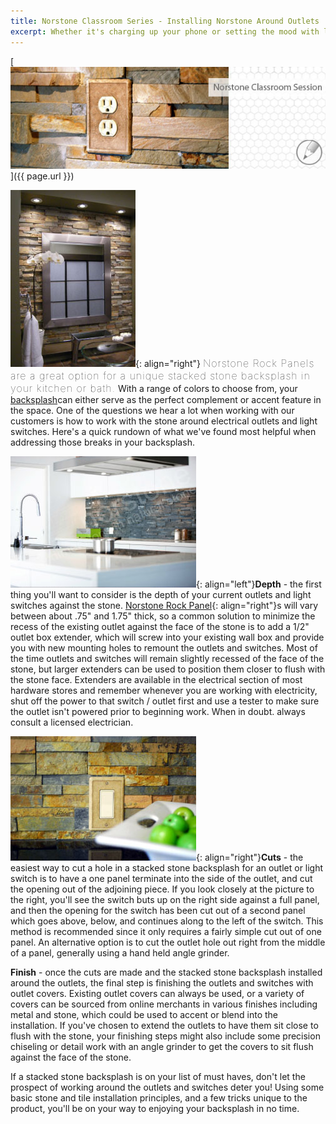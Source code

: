 ```yaml
---
title: Norstone Classroom Series - Installing Norstone Around Outlets
excerpt: Whether it's charging up your phone or setting the mood with lighting, outlets and switches are a necessary and important part of many kitchen and bath backsplashes. However, when it comes time to renovate, figuring out how to work your new surface material around them might be more than you bargained for! This week's article is a great tutorial on how to work around outlets when installing a stacked stone backsplash and many of the lessons can be applied to other similar surfaces as well.
---
```


[![](/assets/images/blog/Stone-Veneer-Backsplash-Blog.jpg)]({{ page.url }})

![](/assets/images/blog/Stacked-Stone-Backsplash-Bathroom.jpg){: align="right"} <span style="font-size:16px;font-weight:lighter;letter-spacing:1px">Norstone Rock Panels are a great option for a unique stacked stone backsplash in your kitchen or bath.</span> With a range of colors to choose from, your [backsplash](/gallery/application/backsplashes/)can either serve as the perfect complement or accent feature in the space. One of the questions we hear a lot when working with our customers is how to work with the stone around electrical outlets and light switches. Here's a quick rundown of what we've found most helpful when addressing those breaks in your backsplash.

![](/assets/images/blog/Modern-Stacked-Stone-Backsplash.jpg){: align="left"}**Depth** - the first thing you'll want to consider is the depth of your current outlets and light switches against the stone. [Norstone Rock Panel](/products/stacked-stone-cladding/){: align="right"}s will vary between about .75" and 1.75" thick, so a common solution to minimize the recess of the existing outlet against the face of the stone is to add a 1/2" outlet box extender, which will screw into your existing wall box and provide you with new mounting holes to remount the outlets and switches. Most of the time outlets and switches will remain slightly recessed of the face of the stone, but larger extenders can be used to position them closer to flush with the stone face. Extenders are available in the electrical section of most hardware stores and remember whenever you are working with electricity, shut off the power to that switch / outlet first and use a tester to make sure the outlet isn't powered prior to beginning work. When in doubt. always consult a licensed electrician.

![](/assets/images/blog/Stacked-Stone-Backsplash-Outlet-Detail.jpg){: align="right"}**Cuts** - the easiest way to cut a hole in a stacked stone backsplash for an outlet or light switch is to have a one panel terminate into the side of the outlet, and cut the opening out of the adjoining piece. If you look closely at the picture to the right, you'll see the switch buts up on the right side against a full panel, and then the opening for the switch has been cut out of a second panel which goes above, below, and continues along to the left of the switch. This method is recommended since it only requires a fairly simple cut out of one panel. An alternative option is to cut the outlet hole out right from the middle of a panel, generally using a hand held angle grinder.

**Finish** - once the cuts are made and the stacked stone backsplash installed around the outlets, the final step is finishing the outlets and switches with outlet covers. Existing outlet covers can always be used, or a variety of covers can be sourced from online merchants in various finishes including metal and stone, which could be used to accent or blend into the installation. If you've chosen to extend the outlets to have them sit close to flush with the stone, your finishing steps might also include some precision chiseling or detail work with an angle grinder to get the covers to sit flush against the face of the stone.

If a stacked stone backsplash is on your list of must haves, don't let the prospect of working around the outlets and switches deter you! Using some basic stone and tile installation principles, and a few tricks unique to the product, you'll be on your way to enjoying your backsplash in no time.
